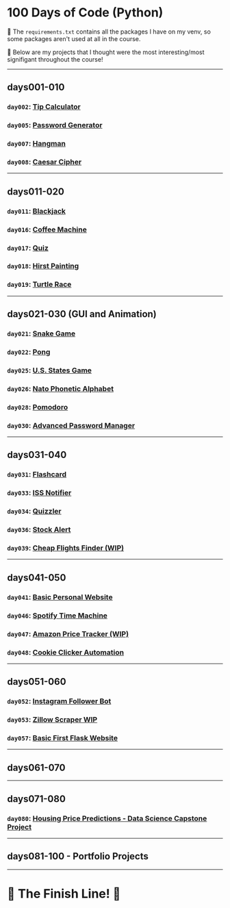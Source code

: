 # 100 Days of Code (Python)

🚨 The `requirements.txt` contains all the packages I have on my venv, so some packages aren't used at all in the course.

🚨 Below are my projects that I thought were the most interesting/most signifigant throughout the course!
___

## days001-010
### `day002`: [Tip Calculator](https://github.com/hschickdevs/100-Days-of-Code-Python/tree/main/days001-010/day002/project)
### `day005`: [Password Generator](https://github.com/hschickdevs/100-Days-of-Code-Python/tree/main/days001-010/day005)
### `day007`: [Hangman](https://github.com/hschickdevs/100-Days-of-Code-Python/tree/main/days001-010/day007/project)
### `day008`: [Caesar Cipher](https://github.com/hschickdevs/100-Days-of-Code-Python/tree/main/days001-010/day008/project)
___

## days011-020
### `day011`: [Blackjack](https://github.com/hschickdevs/100-Days-of-Code-Python/tree/main/days011-020/day011/Blackjack%20Game%20Capstone)
### `day016`: [Coffee Machine](https://github.com/hschickdevs/100-Days-of-Code-Python/tree/main/days011-020/day016/project)
### `day017`: [Quiz](https://github.com/hschickdevs/100-Days-of-Code-Python/blob/main/days011-020/day017/project/quiz.py)
### `day018`: [Hirst Painting](https://github.com/hschickdevs/100-Days-of-Code-Python/tree/main/days011-020/day018/project)
### `day019`: [Turtle Race](https://github.com/hschickdevs/100-Days-of-Code-Python/tree/main/days011-020/day019/project)
___

## days021-030 (GUI and Animation)
### `day021`: [Snake Game](https://github.com/hschickdevs/100-Days-of-Code-Python/tree/main/days021-030/day021/project)
### `day022`: [Pong](https://github.com/hschickdevs/100-Days-of-Code-Python/tree/main/days021-030/day022/project)
### `day025`: [U.S. States Game](https://github.com/hschickdevs/100-Days-of-Code-Python/tree/main/days021-030/day025/US%20States%20Game%20(turtle)%20copy)
### `day026`: [Nato Phonetic Alphabet](https://github.com/hschickdevs/100-Days-of-Code-Python/tree/main/days021-030/day026/project)
### `day028`: [Pomodoro](https://github.com/hschickdevs/100-Days-of-Code-Python/tree/main/days021-030/day028/Pomodoro%20Technique%20(tk)%20copy)
### `day030`: [Advanced Password Manager](https://github.com/hschickdevs/100-Days-of-Code-Python/tree/main/days021-030/day030/project)
___

## days031-040
### `day031`: [Flashcard](https://github.com/hschickdevs/100-Days-of-Code-Python/tree/main/days031-040/day031/capstone)
### `day033`: [ISS Notifier](https://github.com/hschickdevs/100-Days-of-Code-Python/tree/main/days031-040/day033/ISS%20API%20(requests%2C%20APIs)%20copy)
### `day034`: [Quizzler](https://github.com/hschickdevs/100-Days-of-Code-Python/tree/main/days031-040/day034/project)
### `day036`: [Stock Alert](https://github.com/hschickdevs/100-Days-of-Code-Python/tree/main/days031-040/day036/Watchlist%20Report%20(Alpha%20Vantage%2C%20D7%20Networks%2C%20SMTP))
### `day039`: [Cheap Flights Finder (WIP)](https://github.com/hschickdevs/flight-deals-finder-wip)
___

## days041-050
### `day041`: [Basic Personal Website](https://github.com/hschickdevs/100-Days-of-Code-Python/tree/main/days041-050/day041/Harrison%20Site%20(Rough))
### `day046`: [Spotify Time Machine](https://github.com/hschickdevs/100-Days-of-Code-Python/tree/main/days041-050/day046/project)
### `day047`: [Amazon Price Tracker (WIP)](https://github.com/hschickdevs/100-Days-of-Code-Python/tree/main/days041-050/day047/Amazon-Price-Scraper-WIP%20copy)
### `day048`: [Cookie Clicker Automation](https://github.com/hschickdevs/100-Days-of-Code-Python/tree/main/days041-050/day048/project)
___

## days051-060
### `day052`: [Instagram Follower Bot](https://github.com/hschickdevs/100-Days-of-Code-Python/tree/main/days051-060/day052/Instagram%20Follower%20Bot%20(patched%20by%20Instagram))
### `day053`: [Zillow Scraper WIP](https://github.com/hschickdevs/100-Days-of-Code-Python/tree/main/days051-060/day053/Zillow%20Scraper%20Capstone%20Project)
### `day057`: [Basic First Flask Website](https://github.com/hschickdevs/100-Days-of-Code-Python/tree/main/days051-060/day057/project)
___

## days061-070
___

## days071-080
### `day080`: [Housing Price Predictions - Data Science Capstone Project](https://github.com/hschickdevs/100-Days-of-Code-Python/tree/main/days071-080/day080/Housing-Price-Predictions-Capstone-Project)
___

## days081-100 - Portfolio Projects
___
# 🏁 The Finish Line! 🏁
